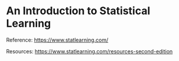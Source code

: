 # An Introduction to Statistical Learning

Reference: https://www.statlearning.com/

Resources: https://www.statlearning.com/resources-second-edition